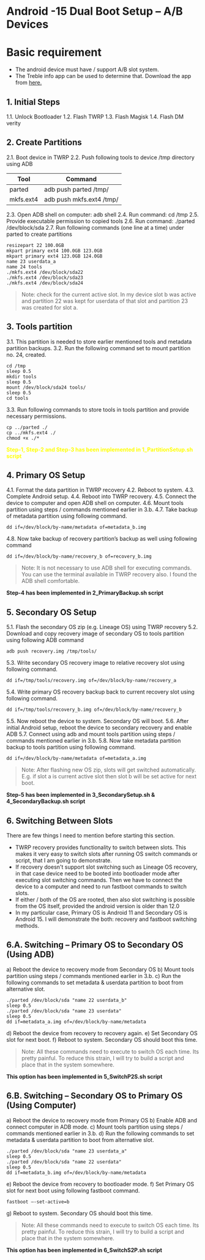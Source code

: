 

# Android -15 Dual Boot Setup – A/B Devices


# Basic requirement

 - The android device must have / support A/B slot system.
 - The Treble info app can be used to determine that. Download the app
   from [here.](https://f-droid.org/en/packages/tk.hack5.treblecheck/)

## 1.	Initial Steps
1.1.	Unlock Bootloader
1.2.	Flash TWRP
1.3.	Flash Magisk
1.4.	Flash DM verity

## 2.	Create Partitions
2.1.	Boot device in TWRP
2.2.	Push following tools to device /tmp directory using ADB

						
|Tool  |Command  |
|--|--|
|parted  |adb push parted /tmp/  |
|mkfs.ext4 |adb push mkfs.ext4 /tmp/|

2.3.	Open ADB shell on computer: adb shell
2.4.	Run command: cd /tmp
2.5.	Provide executable permission to copied tools
2.6.	Run command: ./parted /dev/block/sda
2.7.	Run following commands (one line at a time) under parted to create partitions

    resizepart 22 100.0GB
    mkpart primary ext4 100.0GB 123.0GB
    mkpart primary ext4 123.0GB 124.0GB
    name 23 userdata_a
    name 24 tools
    ./mkfs.ext4 /dev/block/sda22
    ./mkfs.ext4 /dev/block/sda23
    ./mkfs.ext4 /dev/block/sda24

> Note: check for the current active slot. In my device slot b was
> active and partition 22 was kept for userdata of that slot and
> partition 23 was created for slot a.

## 3.	Tools partition
3.1.	This partition is needed to store earlier mentioned tools and metadata partition backups.
3.2.	Run the following command set to mount partition no. 24, created.

    cd /tmp
    sleep 0.5
    mkdir tools
    sleep 0.5
    mount /dev/block/sda24 tools/
    sleep 0.5
    cd tools

3.3.	Run following commands to store tools in tools partition and provide necessary permissions.

    cp ../parted ./
    cp ../mkfs.ext4 ./
    chmod +x ./*

**<span style="color:yellow">Step-1, Step-2 and Step-3 has been implemented in 1_PartitionSetup.sh script</span>**

## 4.	Primary OS Setup
4.1.	Format the data partition in TWRP recovery
4.2.	Reboot to system.
4.3.	Complete Android setup.
4.4.	Reboot into TWRP recovery.
4.5.	Connect the device to computer and open ADB shell on computer.
4.6.	Mount tools partition using steps / commands mentioned earlier in 3.b. 
4.7.	Take backup of metadata partition using following command.

    dd if=/dev/block/by-name/metadata of=metadata_b.img 

4.8.	Now take backup of recovery partition’s backup as well using following command

    dd if=/dev/block/by-name/recovery_b of=recovery_b.img 

> Note: It is not necessary to use ADB shell for executing commands. You
> can use the terminal available in TWRP recovery also. I found the ADB
> shell comfortable.

**Step-4 has been implemented in 2_PrimaryBackup.sh script**
## 5.	Secondary OS Setup
5.1.	Flash the secondary OS zip (e.g. Lineage OS) using TWRP recovery
5.2.	Download and copy recovery image of secondary OS to tools partition using following ADB command

    adb push recovery.img /tmp/tools/ 

5.3.	Write secondary OS recovery image to relative recovery slot using following command.

    dd if=/tmp/tools/recovery.img of=/dev/block/by-name/recovery_a 

 
5.4.	Write primary OS recovery backup back to current recovery slot using following command.

    dd if=/tmp/tools/recovery_b.img of=/dev/block/by-name/recovery_b

5.5.	Now reboot the device to system. Secondary OS will boot.
5.6.	After initial Android setup, reboot the device to secondary recovery and enable ADB
5.7.	Connect using adb and mount tools partition using steps / commands mentioned earlier in 3.b.
5.8.	Now take metadata partition backup to tools partition using following command. 

    dd if=/dev/block/by-name/metadata of=metadata_a.img 

> Note: After flashing new OS zip, slots will get switched
> automatically. E.g. if slot a is current active slot then slot b will
> be set active for next boot.

**Step-5 has been implemented in 3_SecondarySetup.sh & 4_SecondaryBackup.sh script**

## 6.	Switching Between Slots
There are few things I need to mention before starting this section. 

 - TWRP recovery provides functionality to switch between slots. This
   makes it very easy to switch slots after running OS switch commands
   or script, that I am going to demonstrate.
 - If recovery doesn't support slot switching such as Lineage OS
   recovery, in that case device need to be booted into bootloader mode
   after executing slot switching commands. Then we have to connect the
   device to a computer and need to run fastboot commands to switch
   slots.
 - If either / both of the OS are rooted, then also slot switching is
   possible from the OS itself, provided the android version is older
   than 12.0
 - In my particular case, Primary OS is Android 11 and Secondary OS is
   Android 15. I will demonstrate the both: recovery and fastboot
   switching methods.

## 6.A. Switching – Primary OS to Secondary OS (Using ADB)
a)	Reboot the device to recovery mode from Secondary OS
b)	Mount tools partition using steps / commands mentioned earlier in 3.b.
c)	Run the following commands to set metadata & userdata partition to boot from alternative slot.

    ./parted /dev/block/sda "name 22 userdata_b"
    sleep 0.5
    ./parted /dev/block/sda "name 23 userdata"
    sleep 0.5
    dd if=metadata_a.img of=/dev/block/by-name/metadata
    
d)	Reboot the device from recovery to recovery again.
e)	Set Secondary OS slot for next boot.
f)	Reboot to system. Secondary OS should boot this time.

> Note: All these commands need to execute to switch OS each time. Its
> pretty painful. To reduce this strain, I will try to build a script
> and place that in the system somewhere.

**This option has been implemented in 5_SwitchP2S.sh script**

 

## 6.B. Switching – Secondary OS to Primary OS (Using Computer)
a)	Reboot the device to recovery mode from Primary OS
b)	Enable ADB and connect computer in ADB mode.
c)	Mount tools partition using steps / commands mentioned earlier in 3.b.
d)	Run the following commands to set metadata & userdata partition to boot from alternative slot.

    ./parted /dev/block/sda "name 23 userdata_a"
    sleep 0.5
    ./parted /dev/block/sda "name 22 userdata"
    sleep 0.5
    dd if=metadata_b.img of=/dev/block/by-name/metadata


e)	Reboot the device from recovery to bootloader mode.
f)	Set Primary OS slot for next boot using following fastboot command.

    fastboot –-set-active=b

g)	Reboot to system. Secondary OS should boot this time.

> Note: All these commands need to execute to switch OS each time. Its
> pretty painful. To reduce this strain, I will try to build a script
> and place that in the system somewhere.

**This option has been implemented in 6_SwitchS2P.sh script**
